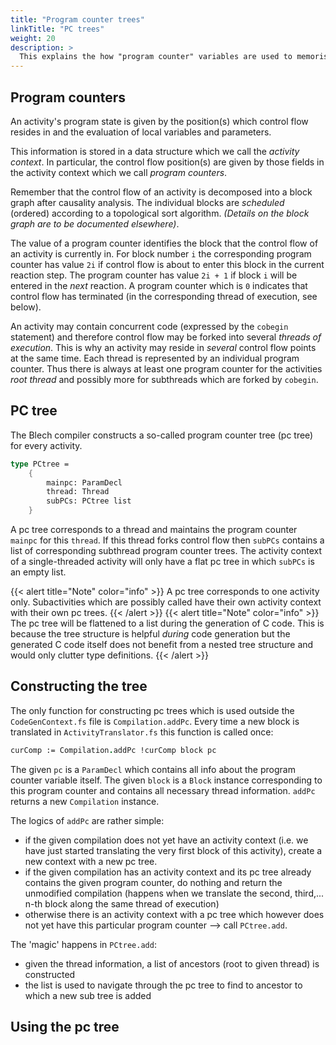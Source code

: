 ```yaml
---
title: "Program counter trees"
linkTitle: "PC trees"
weight: 20
description: >
  This explains the how "program counter" variables are used to memorise the control flow location(s) a Blech program resides in and how such program counters are managed in a tree structure in the code generator.
---
```


## Program counters
An activity's program state is given by the position(s) which control flow resides in and the evaluation of local variables and parameters.

This information is stored in a data structure which we call the *activity context*.
In particular, the control flow position(s) are given by those fields in the activity context which we call *program counters*.

Remember that the control flow of an activity is decomposed into a block graph after causality analysis. 
The individual blocks are *scheduled* (ordered) according to a topological sort algorithm. *(Details on the block graph are to be documented elsewhere)*.

The value of a program counter identifies the block that the control flow of an activity is currently in. 
For block number `i` the corresponding program counter has value `2i` if control flow is about to enter this block in the current reaction step. 
The program counter has value `2i + 1` if block `i` will be entered in the *next* reaction.
A program counter which is `0` indicates that control flow has terminated (in the corresponding thread of execution, see below).

An activity may contain concurrent code (expressed by the `cobegin` statement) and therefore control flow may be forked into several *threads of execution*.
This is why an activity may reside in *several* control flow points at the same time.
Each thread is represented by an individual program counter.
Thus there is always at least one program counter for the activities *root thread* and possibly more for subthreads which are forked by `cobegin`.

## PC tree
The Blech compiler constructs a so-called program counter tree (pc tree) for every activity.
```fsharp
type PCtree =
    {
        mainpc: ParamDecl
        thread: Thread
        subPCs: PCtree list
    }
```
A pc tree corresponds to a thread and maintains the program counter `mainpc` for this `thread`.
If this thread forks control flow then `subPCs` contains a list of corresponding subthread program counter trees.
The activity context of a single-threaded activity will only have a flat pc tree in which `subPCs` is an empty list.

{{< alert title="Note" color="info" >}}
A pc tree corresponds to one activity only.
Subactivities which are possibly called have their own activity context with their own pc trees.
{{< /alert >}}
{{< alert title="Note" color="info" >}}
The pc tree will be flattened to a list during the generation of C code. This is because the tree structure is helpful *during* code generation but the generated C code itself does not benefit from a nested tree structure and would only clutter type definitions.
{{< /alert >}}

## Constructing the tree
The only function for constructing pc trees which is used outside the `CodeGenContext.fs` file is `Compilation.addPc`.
Every time a new block is translated in `ActivityTranslator.fs` this function is called once:
```fsharp
curComp := Compilation.addPc !curComp block pc
```
The given `pc` is a `ParamDecl` which contains all info about the program counter variable itself.
The given `block` is a `Block` instance corresponding to this program counter and contains all necessary thread information.
`addPc` returns a new `Compilation` instance.

The logics of `addPc` are rather simple:
 - if the given compilation does not yet have an activity context (i.e. we have just started translating the very first block of this activity), create a new context with a new pc tree.
 - if the given compilation has an activity context and its pc tree already contains the given program counter, do nothing and return the unmodified compilation (happens when we translate the second, third,... n-th block along the same thread of execution)
 - otherwise there is an activity context with a pc tree which however does not yet have this particular program counter --> call `PCtree.add`.

The 'magic' happens in `PCtree.add`:
 - given the thread information, a list of ancestors (root to given thread) is constructed
 - the list is used to navigate through the pc tree to find to ancestor to which a new sub tree is added

## Using the pc tree
